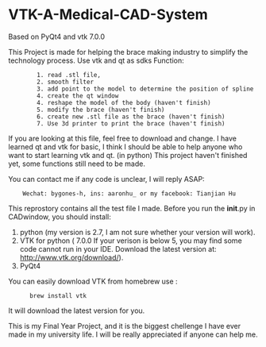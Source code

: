 # VTK-A-Medical-CAD-System
Based on PyQt4 and vtk 7.0.0


This Project is made for helping the brace making industry to simplify the technology process.
Use vtk and qt as sdks
Function:  

            1. read .stl file,
            2. smooth filter
            3. add point to the model to determine the position of spline
            4. create the qt window
            4. reshape the model of the body (haven't finish)
            5. modify the brace (haven't finish)
            6. create new .stl file as the brace (haven't finish)
            7. Use 3d printer to print the brace (haven't finish)


If you are looking at this file, feel free to download and change. I have learned qt and vtk for basic, I think I should be able to help anyone who want to start learning vtk and qt. (in python)
This project haven't finished yet, some functions still need to be made. 

You can contact me if any code is unclear, I will reply ASAP:

        Wechat: bygones-h, ins: aaronhu_ or my facebook: Tianjian Hu
This reprostory contains all the test file I made. Before you run the __init__.py in CADwindow, you should install:

  1. python (my version is 2.7, I am not sure whether your version will work).
  2. VTK for python ( 7.0.0 If your verison is below 5, you may find some code cannot run in your IDE. Download the latest version at: http://www.vtk.org/download/).
  3. PyQt4
  
You can easily download VTK from homebrew use :

          brew install vtk
       
It will download the latest version for you.

This is my Final Year Project, and it is the biggest chellenge I have ever made in my university life. I will be really appreciated if anyone can help me.
